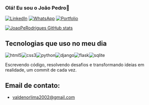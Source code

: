 
### Olá! Eu sou o João Pedro🙂

[![LinkedIn](    https://img.shields.io/badge/LinkedIn-0077B5?style=for-the-badge&logo=linkedin&logoColor=white)](www.linkedin.com/in/joaopedromedrado)
[![WhatsApp](https://img.shields.io/badge/WhatsApp-25D366?style=for-the-badge&logo=whatsapp&logoColor=white)](https://w.app/JoaoPeRodrigues)
[![Portfolio](https://img.shields.io/badge/website-000000?style=for-the-badge&logo=About.me&logoColor=white)](https://w.app/JoaoPeRodrigues)

[![JoaoPeRodrigues GitHub stats](https://github-readme-stats.vercel.app/api?username=JoaoPeRodrigues&show_icons=true&theme=radical)](https://github.com/anuraghazra/github-readme-stats)

## Tecnologias que uso no meu dia

<div style="display: inline-flex"><br/>
    <img align="center"src="https://img.shields.io/badge/HTML5-E34F26?style=for-the-badge&logo=html5&logoColor=white" alt="html5">
    <img align="center"src="https://img.shields.io/badge/CSS3-1572B6?style=for-the-badge&logo=css3&logoColor=white" alt="css3">
    <img align="center"src="https://img.shields.io/badge/Python-14354C?style=for-the-badge&logo=python&logoColor=white" alt="python">
    <img align="center"src="https://img.shields.io/badge/Django-092E20?style=for-the-badge&logo=django&logoColor=white" alt="django">
    <img align="center"src="https://img.shields.io/badge/Flask-000000?style=for-the-badge&logo=flask&logoColor=white" alt="flask">
    <img align="center"src="https://img.shields.io/badge/SQLite-07405E?style=for-the-badge&logo=sqlite&logoColor=white" alt="sqlite">
</div>

<br/>

Escrevendo código, resolvendo desafios e transformando ideias em realidade, um commit de cada vez.

## Email de contato:
- valdenorlima2002@gmail.com

